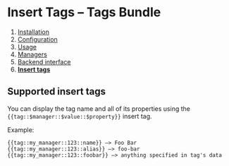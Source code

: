 # Insert Tags – Tags Bundle

1. [Installation](01-installation.md)
2. [Configuration](02-config.md)
3. [Usage](03-usage.md)
4. [Managers](04-managers.md)
5. [Backend interface](05-backend.md)
6. [**Insert tags**](06-insert-tags.md)

## Supported insert tags

You can display the tag name and all of its properties using the `{{tag::$manager::$value::$property}}` insert tag. 

Example:

```
{{tag::my_manager::123::name}} –> Foo Bar
{{tag::my_manager::123::alias}} –> foo-bar
{{tag::my_manager::123::foobar}} –> anything specified in tag's data
```
